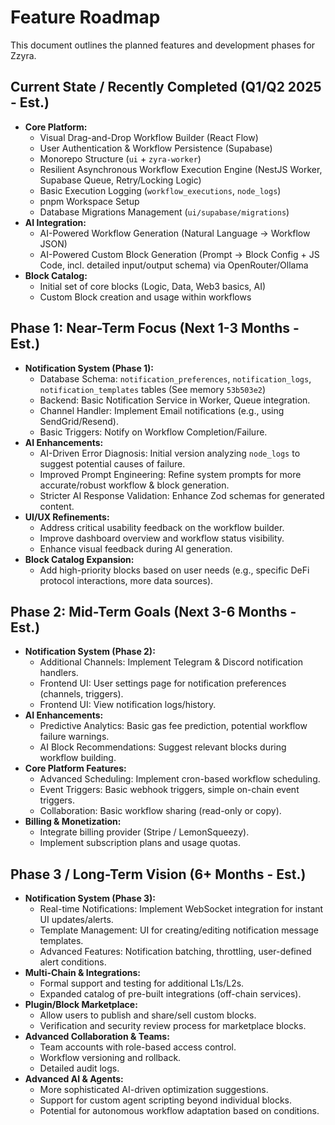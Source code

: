 # Feature Roadmap

This document outlines the planned features and development phases for Zzyra.

## Current State / Recently Completed (Q1/Q2 2025 - Est.)

- **Core Platform:**
  - Visual Drag-and-Drop Workflow Builder (React Flow)
  - User Authentication & Workflow Persistence (Supabase)
  - Monorepo Structure (`ui` + `zyra-worker`)
  - Resilient Asynchronous Workflow Execution Engine (NestJS Worker, Supabase Queue, Retry/Locking Logic)
  - Basic Execution Logging (`workflow_executions`, `node_logs`)
  - pnpm Workspace Setup
  - Database Migrations Management (`ui/supabase/migrations`)
- **AI Integration:**
  - AI-Powered Workflow Generation (Natural Language -> Workflow JSON)
  - AI-Powered Custom Block Generation (Prompt -> Block Config + JS Code, incl. detailed input/output schema) via OpenRouter/Ollama
- **Block Catalog:**
  - Initial set of core blocks (Logic, Data, Web3 basics, AI)
  - Custom Block creation and usage within workflows

## Phase 1: Near-Term Focus (Next 1-3 Months - Est.)

- **Notification System (Phase 1):**
  - Database Schema: `notification_preferences`, `notification_logs`, `notification_templates` tables (See memory `53b503e2`)
  - Backend: Basic Notification Service in Worker, Queue integration.
  - Channel Handler: Implement Email notifications (e.g., using SendGrid/Resend).
  - Basic Triggers: Notify on Workflow Completion/Failure.
- **AI Enhancements:**
  - AI-Driven Error Diagnosis: Initial version analyzing `node_logs` to suggest potential causes of failure.
  - Improved Prompt Engineering: Refine system prompts for more accurate/robust workflow & block generation.
  - Stricter AI Response Validation: Enhance Zod schemas for generated content.
- **UI/UX Refinements:**
  - Address critical usability feedback on the workflow builder.
  - Improve dashboard overview and workflow status visibility.
  - Enhance visual feedback during AI generation.
- **Block Catalog Expansion:**
  - Add high-priority blocks based on user needs (e.g., specific DeFi protocol interactions, more data sources).

## Phase 2: Mid-Term Goals (Next 3-6 Months - Est.)

- **Notification System (Phase 2):**
  - Additional Channels: Implement Telegram & Discord notification handlers.
  - Frontend UI: User settings page for notification preferences (channels, triggers).
  - Frontend UI: View notification logs/history.
- **AI Enhancements:**
  - Predictive Analytics: Basic gas fee prediction, potential workflow failure warnings.
  - AI Block Recommendations: Suggest relevant blocks during workflow building.
- **Core Platform Features:**
  - Advanced Scheduling: Implement cron-based workflow scheduling.
  - Event Triggers: Basic webhook triggers, simple on-chain event triggers.
  - Collaboration: Basic workflow sharing (read-only or copy).
- **Billing & Monetization:**
  - Integrate billing provider (Stripe / LemonSqueezy).
  - Implement subscription plans and usage quotas.

## Phase 3 / Long-Term Vision (6+ Months - Est.)

- **Notification System (Phase 3):**
  - Real-time Notifications: Implement WebSocket integration for instant UI updates/alerts.
  - Template Management: UI for creating/editing notification message templates.
  - Advanced Features: Notification batching, throttling, user-defined alert conditions.
- **Multi-Chain & Integrations:**
  - Formal support and testing for additional L1s/L2s.
  - Expanded catalog of pre-built integrations (off-chain services).
- **Plugin/Block Marketplace:**
  - Allow users to publish and share/sell custom blocks.
  - Verification and security review process for marketplace blocks.
- **Advanced Collaboration & Teams:**
  - Team accounts with role-based access control.
  - Workflow versioning and rollback.
  - Detailed audit logs.
- **Advanced AI & Agents:**
  - More sophisticated AI-driven optimization suggestions.
  - Support for custom agent scripting beyond individual blocks.
  - Potential for autonomous workflow adaptation based on conditions.
